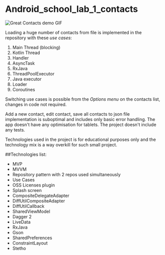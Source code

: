 # Android_school_lab_1_contacts

![Great Contacts demo GIF](https://github.com/vasilevkin/Android_school_lab_1_contacts/blob/master/app_demo.gif)

Loading a huge number of contacts from file is implemented in the repository with these *use cases*:
1. Main Thread (blocking)
2. Kotlin Thread
3. Handler
4. AsyncTask
5. RxJava
6. ThreadPoolExecutor
7. Java executor
8. Loader
9. Coroutines

Switching use cases is possible from the *Options menu* on the contacts list, changes in code not required.

Add a new contact, edit contact, save all contacts to json file implementation is suboptimal and includes only basic error handling.
The app doesn't have any optimisation for tablets.
The project doesn't include any tests.

Technologies used in the project is for educational purposes only and the technology mix is a way overkill for such small project.

##Technologies list:
* MVP
* MVVM
* Repository pattern with 2 repos used simultaneously
* Use Cases
* OSS Licenses plugin
* Splash screen
* CompositeDelegateAdapter
* DiffUtilCompositeAdapter
* DiffUtilCallback
* SharedViewModel
* Dagger 2
* LiveData
* RxJava
* Gson
* SharedPreferences
* ConstraintLayout
* Stetho
